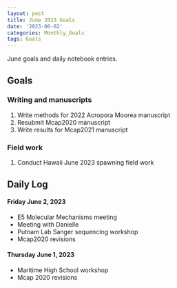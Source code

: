 ```yaml
---
layout: post
title: June 2023 Goals
date: '2023-06-02'
categories: Monthly_Goals
tags: Goals
---
```

June goals and daily notebook entries. 

## Goals  

### Writing and manuscripts 
              
1. Write methods for 2022 Acropora Moorea manuscript 
2. Resubmit Mcap2020 manuscript
3. Write results for Mcap2021 manuscript  

### Field work 

1. Conduct Hawaii June 2023 spawning field work  

## **Daily Log**   

#### Friday June 2, 2023 

- E5 Molecular Mechanisms meeting
- Meeting with Danielle
- Putnam Lab Sanger sequencing workshop
- Mcap2020 revisions 

#### Thursday June 1, 2023 

- Maritime High School workshop
- Mcap 2020 revisions 
